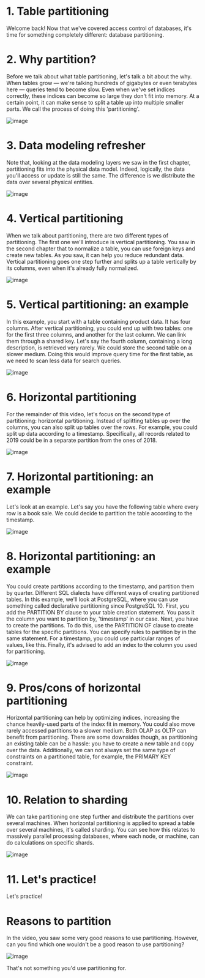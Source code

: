 # 1. Table partitioning

Welcome back! Now that we've covered access control of databases, it's time for something completely different: database partitioning.

# 2. Why partition?

Before we talk about what table partitioning, let's talk a bit about the why. When tables grow — we're talking hundreds of gigabytes or even terabytes here — queries tend to become slow. Even when we've set indices correctly, these indices can become so large they don't fit into memory. At a certain point, it can make sense to split a table up into multiple smaller parts. We call the process of doing this 'partitioning'.

![image](https://github.com/artempohribnyi/datacamp/assets/113499718/c195cb98-db30-47cc-b70b-b489ce1e039e)

# 3. Data modeling refresher

Note that, looking at the data modeling layers we saw in the first chapter, partitioning fits into the physical data model. Indeed, logically, the data you'll access or update is still the same. The difference is we distribute the data over several physical entities.

![image](https://github.com/artempohribnyi/datacamp/assets/113499718/681aac5e-3d4e-4091-a2c8-b77e6a370dd3)

# 4. Vertical partitioning

When we talk about partitioning, there are two different types of partitioning. The first one we'll introduce is vertical partitioning. You saw in the second chapter that to normalize a table, you can use foreign keys and create new tables. As you saw, it can help you reduce redundant data. Vertical partitioning goes one step further and splits up a table vertically by its columns, even when it's already fully normalized.

![image](https://github.com/artempohribnyi/datacamp/assets/113499718/51bbc340-5b35-476f-b780-4caf3a067125)

# 5. Vertical partitioning: an example

In this example, you start with a table containing product data. It has four columns. After vertical partitioning, you could end up with two tables: one for the first three columns, and another for the last column. We can link them through a shared key. Let's say the fourth column, containing a long description, is retrieved very rarely. We could store the second table on a slower medium. Doing this would improve query time for the first table, as we need to scan less data for search queries.

![image](https://github.com/artempohribnyi/datacamp/assets/113499718/b40d96e1-b8c7-4623-9a33-5a7f230e5b05)

# 6. Horizontal partitioning

For the remainder of this video, let's focus on the second type of partitioning: horizontal partitioning. Instead of splitting tables up over the columns, you can also split up tables over the rows. For example, you could split up data according to a timestamp. Specifically, all records related to 2019 could be in a separate partition from the ones of 2018.

![image](https://github.com/artempohribnyi/datacamp/assets/113499718/4bf2cdfb-4435-46e1-b15a-768e2acf72fb)

# 7. Horizontal partitioning: an example

Let's look at an example. Let's say you have the following table where every row is a book sale. We could decide to partition the table according to the timestamp.

![image](https://github.com/artempohribnyi/datacamp/assets/113499718/ae9114dd-fff5-4e29-9d43-ec16fb0133fe)

# 8. Horizontal partitioning: an example

You could create partitions according to the timestamp, and partition them by quarter. Different SQL dialects have different ways of creating partitioned tables. In this example, we'll look at PostgreSQL, where you can use something called declarative partitioning since PostgreSQL 10. First, you add the PARTITION BY clause to your table creation statement. You pass it the column you want to partition by, 'timestamp' in our case. Next, you have to create the partitions. To do this, use the PARTITION OF clause to create tables for the specific partitions. You can specify rules to partition by in the same statement. For a timestamp, you could use particular ranges of values, like this. Finally, it's advised to add an index to the column you used for partitioning.

![image](https://github.com/artempohribnyi/datacamp/assets/113499718/5919a908-77ce-45c6-96ce-4a0d46bbddd3)

# 9. Pros/cons of horizontal partitioning

Horizontal partitioning can help by optimizing indices, increasing the chance heavily-used parts of the index fit in memory. You could also move rarely accessed partitions to a slower medium. Both OLAP as OLTP can benefit from partitioning. There are some downsides though, as partitioning an existing table can be a hassle: you have to create a new table and copy over the data. Additionally, we can not always set the same type of constraints on a partitioned table, for example, the PRIMARY KEY constraint.

![image](https://github.com/artempohribnyi/datacamp/assets/113499718/89c8f893-0656-4fbf-9a6d-444c8484f082)

# 10. Relation to sharding

We can take partitioning one step further and distribute the partitions over several machines. When horizontal partitioning is applied to spread a table over several machines, it's called sharding. You can see how this relates to massively parallel processing databases, where each node, or machine, can do calculations on specific shards.

![image](https://github.com/artempohribnyi/datacamp/assets/113499718/51ee5d78-5b8e-4da9-b3db-ba96e13c11a4)

# 11. Let's practice!

Let's practice!

# Reasons to partition

In the video, you saw some very good reasons to use partitioning. However, can you find which one wouldn't be a good reason to use partitioning?

![image](https://github.com/artempohribnyi/datacamp/assets/113499718/30a9bdd5-77ed-4bc7-bcdd-433932693edc)

That's not something you'd use partitioning for.












